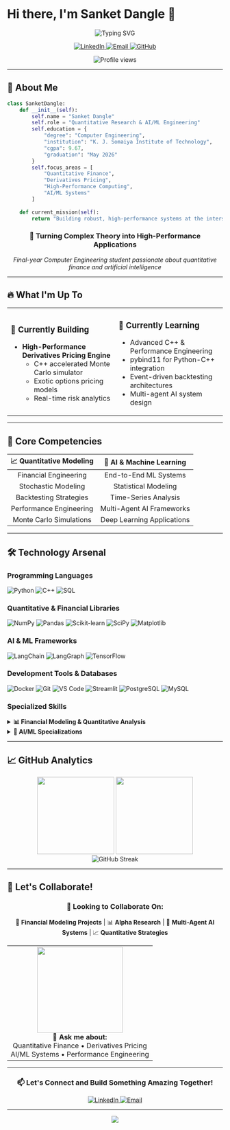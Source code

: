 # Hi there, I'm Sanket Dangle 👋

<div align="center">
  <img src="https://readme-typing-svg.demolab.com?font=Fira+Code&size=22&duration=3000&pause=1000&color=00D9FF&center=true&vCenter=true&multiline=true&width=600&height=100&lines=Quantitative+Research+%26+Development;AI%2FML+Engineering+Specialist;Building+High-Performance+Systems" alt="Typing SVG" />
</div>

<p align="center">
  <a href="https://www.linkedin.com/in/sanketdangle/">
    <img src="https://img.shields.io/badge/LinkedIn-0077B5?style=for-the-badge&logo=linkedin&logoColor=white" alt="LinkedIn"/>
  </a>
  <a href="mailto:sanket1537@gmail.com">
    <img src="https://img.shields.io/badge/Email-D14836?style=for-the-badge&logo=gmail&logoColor=white" alt="Email"/>
  </a>
  <a href="https://github.com/shanks1911">
    <img src="https://img.shields.io/badge/GitHub-100000?style=for-the-badge&logo=github&logoColor=white" alt="GitHub"/>
  </a>
</p>

<div align="center">
  <img src="https://komarev.com/ghpvc/?username=shanks1911&color=blueviolet&style=flat-square&label=Profile+Views" alt="Profile views" />
</div>

---

## 🚀 About Me

```python
class SanketDangle:
    def __init__(self):
        self.name = "Sanket Dangle"
        self.role = "Quantitative Research & AI/ML Engineering"
        self.education = {
            "degree": "Computer Engineering",
            "institution": "K. J. Somaiya Institute of Technology",
            "cgpa": 9.67,
            "graduation": "May 2026"
        }
        self.focus_areas = [
            "Quantitative Finance",
            "Derivatives Pricing",
            "High-Performance Computing",
            "AI/ML Systems"
        ]
    
    def current_mission(self):
        return "Building robust, high-performance systems at the intersection of finance and AI"
```

<div align="center">

### 🎯 **Turning Complex Theory into High-Performance Applications**

*Final-year Computer Engineering student passionate about quantitative finance and artificial intelligence*

</div>

---

## 🔥 What I'm Up To

<table>
<tr>
<td width="50%">

### 🔭 **Currently Building**
- **High-Performance Derivatives Pricing Engine**
  - C++ accelerated Monte Carlo simulator
  - Exotic options pricing models
  - Real-time risk analytics

</td>
<td width="50%">

### 🌱 **Currently Learning**
- Advanced C++ & Performance Engineering
- pybind11 for Python-C++ integration
- Event-driven backtesting architectures
- Multi-agent AI system design

</td>
</tr>
</table>

---

## 💼 Core Competencies

<div align="center">

| 📈 **Quantitative Modeling** | 🤖 **AI & Machine Learning** |
|:---:|:---:|
| Financial Engineering | End-to-End ML Systems |
| Stochastic Modeling | Statistical Modeling |
| Backtesting Strategies | Time-Series Analysis |
| Performance Engineering | Multi-Agent AI Frameworks |
| Monte Carlo Simulations | Deep Learning Applications |

</div>

---

## 🛠️ Technology Arsenal

### **Programming Languages**
<p align="left">
  <img src="https://img.shields.io/badge/Python-3776AB?style=for-the-badge&logo=python&logoColor=white" alt="Python"/>
  <img src="https://img.shields.io/badge/C++-00599C?style=for-the-badge&logo=c%2B%2B&logoColor=white" alt="C++"/>
  <img src="https://img.shields.io/badge/SQL-4479A1?style=for-the-badge&logo=postgresql&logoColor=white" alt="SQL"/>
</p>

### **Quantitative & Financial Libraries**
<p align="left">
  <img src="https://img.shields.io/badge/NumPy-013243?style=for-the-badge&logo=numpy&logoColor=white" alt="NumPy"/>
  <img src="https://img.shields.io/badge/Pandas-150458?style=for-the-badge&logo=pandas&logoColor=white" alt="Pandas"/>
  <img src="https://img.shields.io/badge/Scikit--learn-F7931E?style=for-the-badge&logo=scikit-learn&logoColor=white" alt="Scikit-learn"/>
  <img src="https://img.shields.io/badge/SciPy-8CAAE6?style=for-the-badge&logo=scipy&logoColor=white" alt="SciPy"/>
  <img src="https://img.shields.io/badge/Matplotlib-11557c?style=for-the-badge&logo=python&logoColor=white" alt="Matplotlib"/>
</p>

### **AI & ML Frameworks**
<p align="left">
  <img src="https://img.shields.io/badge/LangChain-1C3C3C?style=for-the-badge&logo=langchain&logoColor=white" alt="LangChain"/>
  <img src="https://img.shields.io/badge/LangGraph-FF6B6B?style=for-the-badge&logo=langchain&logoColor=white" alt="LangGraph"/>
  <img src="https://img.shields.io/badge/TensorFlow-FF6F00?style=for-the-badge&logo=tensorflow&logoColor=white" alt="TensorFlow"/>
</p>

### **Development Tools & Databases**
<p align="left">
  <img src="https://img.shields.io/badge/Docker-2496ED?style=for-the-badge&logo=docker&logoColor=white" alt="Docker"/>
  <img src="https://img.shields.io/badge/Git-F05032?style=for-the-badge&logo=git&logoColor=white" alt="Git"/>
  <img src="https://img.shields.io/badge/VS_Code-007ACC?style=for-the-badge&logo=visual-studio-code&logoColor=white" alt="VS Code"/>
  <img src="https://img.shields.io/badge/Streamlit-FF4B4B?style=for-the-badge&logo=streamlit&logoColor=white" alt="Streamlit"/>
  <img src="https://img.shields.io/badge/PostgreSQL-316192?style=for-the-badge&logo=postgresql&logoColor=white" alt="PostgreSQL"/>
  <img src="https://img.shields.io/badge/MySQL-4479A1?style=for-the-badge&logo=mysql&logoColor=white" alt="MySQL"/>
</p>

### **Specialized Skills**
<details>
<summary><b>📊 Financial Modeling & Quantitative Analysis</b></summary>

- **Options Pricing**: Black-Scholes Model, Monte Carlo Simulations
- **Statistical Arbitrage**: Pairs trading, mean reversion strategies  
- **Time-Series Analysis**: ARIMA, GARCH, stationarity testing
- **Backtesting Frameworks**: Strategy development and performance evaluation
- **Fixed Income Analytics**: Bond pricing, yield curve analysis
- **Risk Management**: VaR, CVaR, stress testing

</details>

<details>
<summary><b>🤖 AI/ML Specializations</b></summary>

- **Statistical Modeling**: Regression analysis, hypothesis testing
- **Machine Learning**: Supervised/unsupervised learning, model optimization
- **Deep Learning**: Neural networks, sequence modeling
- **Multi-Agent Systems**: Distributed AI, agent coordination
- **MLOps**: Model deployment, monitoring, and maintenance

</details>

---

## 📈 GitHub Analytics

<div align="center">
  <img height="180em" src="https://github-readme-stats.vercel.app/api?username=shanks1911&show_icons=true&theme=tokyonight&include_all_commits=true&count_private=true"/>
  <img height="180em" src="https://github-readme-stats.vercel.app/api/top-langs/?username=shanks1911&layout=compact&theme=tokyonight"/>
</div>

<div align="center">
  <img src="https://github-readme-streak-stats.herokuapp.com/?user=shanks1911&theme=tokyonight" alt="GitHub Streak"/>
</div>

---

## 🤝 Let's Collaborate!

<div align="center">

### 👯 **Looking to Collaborate On:**

🔬 **Financial Modeling Projects** | 📊 **Alpha Research** | 🤖 **Multi-Agent AI Systems** | 📈 **Quantitative Strategies**

</div>

<table align="center">
<tr>
<td align="center">
<img src="https://github.com/shanks1911/shanks1911/assets/your-image-number/your-image.gif" width="200"/>
<br><b>💬 Ask me about:</b>
<br>Quantitative Finance • Derivatives Pricing
<br>AI/ML Systems • Performance Engineering
</td>
</tr>
</table>

---

<div align="center">
  <h3>📫 Let's Connect and Build Something Amazing Together!</h3>
  
  <a href="https://www.linkedin.com/in/sanketdangle/">
    <img src="https://img.shields.io/badge/LinkedIn-Let's_Connect-0077B5?style=for-the-badge&logo=linkedin&logoColor=white" alt="LinkedIn"/>
  </a>
  <a href="mailto:sanket1537@gmail.com">
    <img src="https://img.shields.io/badge/Email-Drop_a_Line-D14836?style=for-the-badge&logo=gmail&logoColor=white" alt="Email"/>
  </a>
</div>

---

<div align="center">
  <img src="https://capsule-render.vercel.app/api?type=waving&color=gradient&height=100&section=footer&text=Thanks%20for%20visiting!&fontSize=16&fontAlignY=65&desc=Always%20open%20to%20interesting%20conversations%20and%20collaboration%20opportunities&descAlignY=51&descAlign=50"/>
</div>
